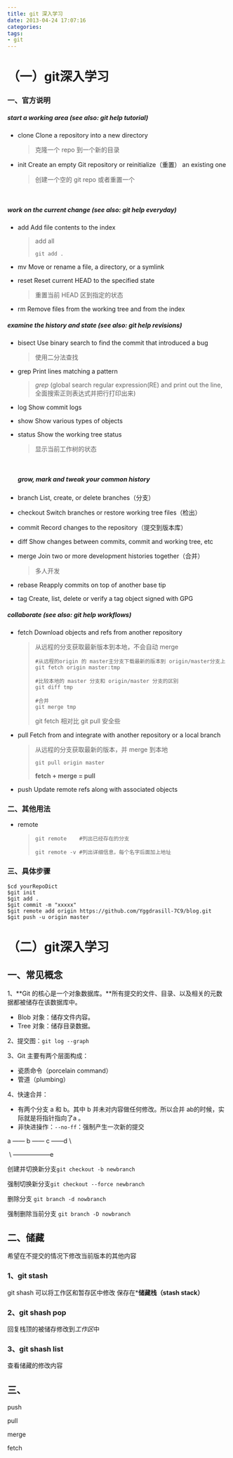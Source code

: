 ```yaml
---
title: git 深入学习
date: 2013-04-24 17:07:16
categories:
tags: 
- git
---
```


# （一）git深入学习



### 一、官方说明

##### start a working area (see also: git help tutorial)

- clone      Clone a repository into a new directory

  > 克隆一个 repo 到一个新的目录

- init       Create an empty Git repository or reinitialize（重置） an existing one

  > 创建一个空的 git repo 或者重置一个

  ​

##### work on the current change (see also: git help everyday)

- add        Add file contents to the index

  > add all
  >
  > ```
  > git add .
  > ```

- mv         Move or rename a file, a directory, or a symlink

- reset      Reset current HEAD to the specified state

  > 重置当前 HEAD 区到指定的状态

- rm         Remove files from the working tree and from the index

##### examine the history and state (see also: git help revisions)

- bisect     Use binary search to find the commit that introduced a bug

  > 使用二分法查找

- grep       Print lines matching a pattern

  > *grep* (global search regular expression(RE) and print out the line,全面搜索正则表达式并把行打印出来)

- log        Show commit logs

- show       Show various types of objects

- status     Show the working tree status

  > 显示当前工作树的状态

  ​

  ##### grow, mark and tweak your common history

- branch     List, create, or delete branches（分支）

- checkout   Switch branches or restore working tree files（检出）

- commit     Record changes to the repository（提交到版本库）

- diff       Show changes between commits, commit and working tree, etc

- merge      Join two or more development histories together（合并）

  > 多人开发

- rebase     Reapply commits on top of another base tip

- tag        Create, list, delete or verify a tag object signed with GPG

##### collaborate (see also: git help workflows)

- fetch      Download objects and refs from another repository

  > 从远程的分支获取最新版本到本地，不会自动 merge
  >
  > ```
  > #从远程的origin 的 master主分支下载最新的版本到 origin/master分支上 
  > git fetch origin master:tmp 
  >
  > #比较本地的 master 分支和 origin/master 分支的区别
  > git diff tmp 
  >
  > #合并
  > git merge tmp
  > ```
  >
  >  git fetch 相对比 git pull 安全些

- pull       Fetch from and integrate with another repository or a local branch

  > 从远程的分支获取最新的版本，并 merge 到本地
  >
  > ```
  > git pull origin master
  > ```
  >
  > **fetch + merge = pull**

- push       Update remote refs along with associated objects

### 二、其他用法

- remote 

  > ```
  > git remote    #列出已经存在的分支
  > ```
  >
  > ```
  > git remote -v #列出详细信息，每个名字后面加上地址
  > ```

### 三、具体步骤

```
$cd yourRepoDict
$git init 
$git add .
$git commit -m "xxxxx"
$git remote add origin https://github.com/Yggdrasill-7C9/blog.git
$git push -u origin master
```



# （二）git深入学习

## 一、常见概念

1、**Git 的核心是一个对象数据库。**所有提交的文件、目录、以及相关的元数据都被储存在该数据库中。

* Blob 对象：储存文件内容。
* Tree 对象：储存目录数据。

2、提交图：`git log --graph`

3、Git 主要有两个层面构成：

* 瓷质命令（porcelain command）
* 管道（plumbing）

4、快速合并：

* 有两个分支 a 和 b。其中 b 并未对内容做任何修改。所以合并 ab的时候，实际就是将指针指向了a	。
* 非快进操作：`--no-ff`：强制产生一次新的提交

a —— b —— c ——d \

​             \ ——————e



创建并切换新分支`git checkout -b newbranch`

强制切换新分支`git checkout --force newbranch` 

删除分支 `git branch -d nowbranch`

强制删除当前分支 `git branch -D nowbranch` 



## 二、储藏

希望在不提交的情况下修改当前版本的其他内容

### 1、git stash

git shash 可以将工作区和暂存区中修改 保存在***储藏栈（stash stack）**

### 2、git shash pop

回复栈顶的被储存修改到*工作区*中

### 3、git shash list

查看储藏的修改内容



## 三、

push

pull

merge

fetch


